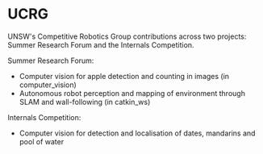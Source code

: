 # UCRG
UNSW's Competitive Robotics Group contributions across two projects: Summer Research Forum and the Internals Competition.

Summer Research Forum:
- Computer vision for apple detection and counting in images (in computer_vision)
- Autonomous robot perception and mapping of environment through SLAM and wall-following (in catkin_ws)

Internals Competition:
- Computer vision for detection and localisation of dates, mandarins and pool of water 
